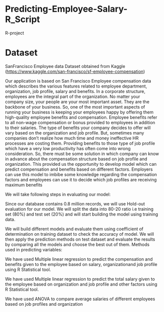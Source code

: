 # Predicting-Employee-Salary-R_Script

R-project
# Dataset
SanFrancisco Employee data Dataset obtained from Kaggle (https://www.kaggle.com/san-francisco/sf-employee-compensation)

Our application is based on San Francisco Employee compensation data which describes the various features related to employee department, organization, job profile, salary and benefits. In a corporate structure, employees are the integral part of the organization. No matter your company size, your people are your most important asset. They are the backbone of your business. So, one of the most important aspects of running your business is keeping your employees happy by offering them high-quality employee benefits and compensation. Employee benefits refer to all non-wage compensation or bonus provided to employees in addition to their salaries. The type of benefits your company decides to offer will vary based on the organization and job profile. But, sometimes many companies don’t realize how much time and money ineffective HR processes are costing them. Providing benefits to those type of job profile which have a very low productivity has often come into wrong consideration. So, there must be some solution in which company can know in advance about the compensation structure based on job profile and organization. This provided us the opportunity to develop model which can predict compensation and benefits based on different factors. Employers can use this model to imbibe some knowledge regarding the compensation factors and employees can use it to decide which job profiles are receiving maximum benefits

We will take following steps in evaluating our model:

Since our database contains 0.8 million records, we will use Hold-out evaluation for our model. We will split the data into 80-20 ratio i.e training set (80%) and test set (20%) and will start building the model using training data.

We will build different models and evaluate them using coefficient of determination on training dataset to check the accuracy of model. We will then apply the prediction methods on test dataset and evaluate the results by comparing all the models and choose the best out of them. Methods used in predicting variables:

We have used Multiple linear regression to predict the compensation and benefits given to the employee based on salary, organizationand job profile using R Statistical tool.

We have used Multiple linear regression to predict the total salary given to the employee based on organization and job profile and other factors using R Statistical tool.

We have used ANOVA to compare average salaries of different employees based on job profiles and organization
